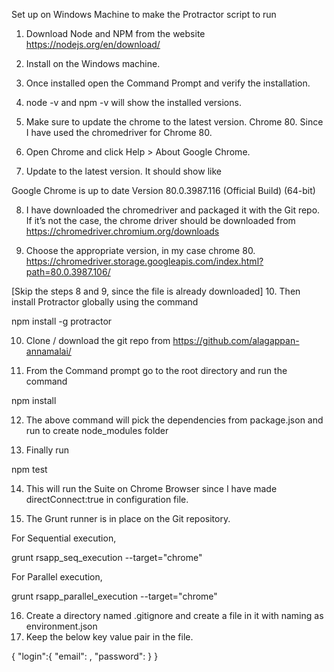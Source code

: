 Set up on Windows Machine to make the Protractor script to run

1. Download Node and NPM from the website
https://nodejs.org/en/download/

2. Install on the Windows machine.

3. Once installed open the Command Prompt and verify the installation.

4. node -v and npm -v will show the installed versions.


5. Make sure to update the chrome to the latest version. Chrome 80. Since I have used the chromedriver for Chrome 80.

6. Open Chrome and click Help > About Google Chrome.

7. Update to the latest version. It should show like

Google Chrome is up to date Version 80.0.3987.116 (Official Build) (64-bit)

8. I have downloaded the chromedriver and packaged it with the Git repo. If it’s not the case, the chrome driver should be downloaded from https://chromedriver.chromium.org/downloads

9. Choose the appropriate version, in my case chrome 80.  https://chromedriver.storage.googleapis.com/index.html?path=80.0.3987.106/

[Skip the steps 8 and 9, since the file is already downloaded] 10. Then install Protractor globally using the command

npm install -g protractor

10. Clone / download the git repo from https://github.com/alagappan-annamalai/<gitRepo> 

11. From the Command prompt go to the root directory and run the command

npm install

12. The above command will pick the dependencies from package.json and run to create node_modules folder

13. Finally run

npm test

14. This will run the Suite on Chrome Browser since I have made directConnect:true in configuration file.

15. The Grunt runner is in place on the Git repository.

For Sequential execution,

grunt rsapp_seq_execution --target="chrome"

For Parallel execution,

grunt rsapp_parallel_execution --target="chrome"

16. Create a directory named .gitignore and create a file in it with naming as environment.json
17. Keep the below key value pair in the file.

{
    "login":{
        "email": <Riversand Email ID in Double Quotes>,
        "password": <Riversand Password in Double Quotes>
    }
}

